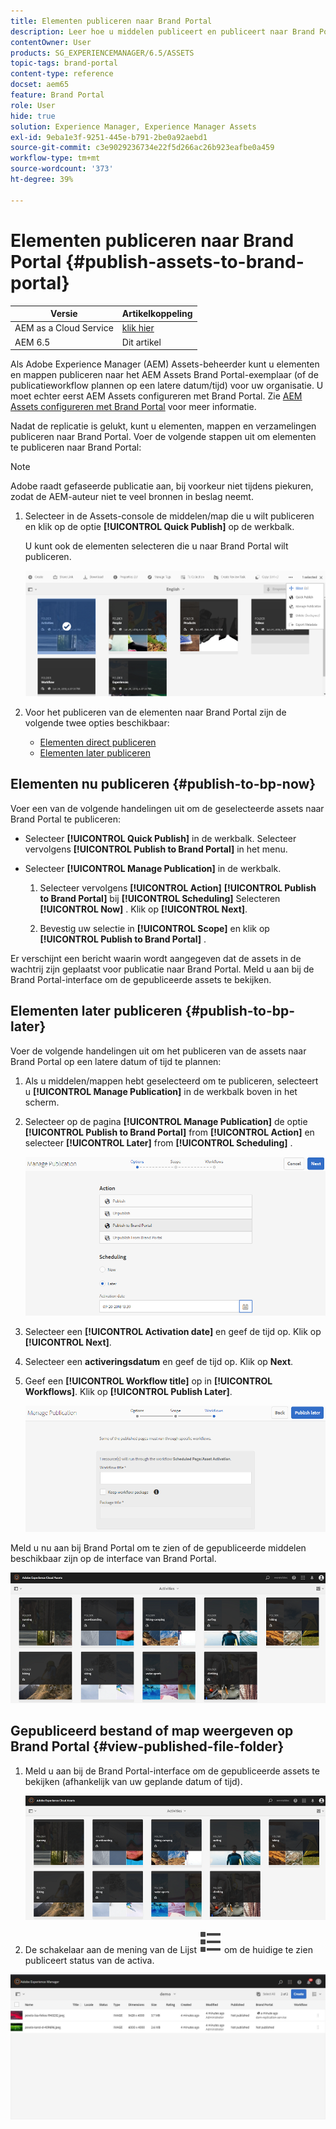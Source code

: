 ```yaml
---
title: Elementen publiceren naar Brand Portal
description: Leer hoe u middelen publiceert en publiceert naar Brand Portal.
contentOwner: User
products: SG_EXPERIENCEMANAGER/6.5/ASSETS
topic-tags: brand-portal
content-type: reference
docset: aem65
feature: Brand Portal
role: User
hide: true
solution: Experience Manager, Experience Manager Assets
exl-id: 9eba1e3f-9251-445e-b791-2be0a92aebd1
source-git-commit: c3e9029236734e22f5d266ac26b923eafbe0a459
workflow-type: tm+mt
source-wordcount: '373'
ht-degree: 39%

---
```


# Elementen publiceren naar Brand Portal {#publish-assets-to-brand-portal}

| Versie | Artikelkoppeling |
| -------- | ---------------------------- |
| AEM as a Cloud Service | [ klik hier ](https://experienceleague.adobe.com/docs/experience-manager-cloud-service/content/assets/brand-portal/publish-to-brand-portal.html?lang=en) |
| AEM 6.5 | Dit artikel |

Als Adobe Experience Manager (AEM) Assets-beheerder kunt u elementen en mappen publiceren naar het AEM Assets Brand Portal-exemplaar (of de publicatieworkflow plannen op een latere datum/tijd) voor uw organisatie. U moet echter eerst AEM Assets configureren met Brand Portal. Zie [AEM Assets configureren met Brand Portal](/help/assets/configure-aem-assets-with-brand-portal.md) voor meer informatie.

Nadat de replicatie is gelukt, kunt u elementen, mappen en verzamelingen publiceren naar Brand Portal. Voer de volgende stappen uit om elementen te publiceren naar Brand Portal:

>[!NOTE]
>
>Adobe raadt gefaseerde publicatie aan, bij voorkeur niet tijdens piekuren, zodat de AEM-auteur niet te veel bronnen in beslag neemt.

1. Selecteer in de Assets-console de middelen/map die u wilt publiceren en klik op de optie **[!UICONTROL Quick Publish]** op de werkbalk.

   U kunt ook de elementen selecteren die u naar Brand Portal wilt publiceren.

   ![publish2bp-2](assets/publish2bp.png)

1. Voor het publiceren van de elementen naar Brand Portal zijn de volgende twee opties beschikbaar:
   * [Elementen direct publiceren](#publish-to-bp-now)
   * [Elementen later publiceren](#publish-to-bp-now)

## Elementen nu publiceren {#publish-to-bp-now}

Voer een van de volgende handelingen uit om de geselecteerde assets naar Brand Portal te publiceren:

* Selecteer **[!UICONTROL Quick Publish]** in de werkbalk. Selecteer vervolgens **[!UICONTROL Publish to Brand Portal]** in het menu.

* Selecteer **[!UICONTROL Manage Publication]** in de werkbalk.

   1. Selecteer vervolgens **[!UICONTROL Action]** **[!UICONTROL Publish to Brand Portal]** bij **[!UICONTROL Scheduling]** Selecteren **[!UICONTROL Now]** . Klik op **[!UICONTROL Next]**.

   2. Bevestig uw selectie in **[!UICONTROL Scope]** en klik op **[!UICONTROL Publish to Brand Portal]** .

Er verschijnt een bericht waarin wordt aangegeven dat de assets in de wachtrij zijn geplaatst voor publicatie naar Brand Portal. Meld u aan bij de Brand Portal-interface om de gepubliceerde assets te bekijken.

## Elementen later publiceren {#publish-to-bp-later}

Voer de volgende handelingen uit om het publiceren van de assets naar Brand Portal op een latere datum of tijd te plannen:

1. Als u middelen/mappen hebt geselecteerd om te publiceren, selecteert u **[!UICONTROL Manage Publication]** in de werkbalk boven in het scherm.

1. Selecteer op de pagina **[!UICONTROL Manage Publication]** de optie **[!UICONTROL Publish to Brand Portal]** from **[!UICONTROL Action]** en selecteer **[!UICONTROL Later]** from **[!UICONTROL Scheduling]** .

   ![publishlaterbp-1](assets/publishlaterbp-1.png)

1. Selecteer een **[!UICONTROL Activation date]** en geef de tijd op. Klik op **[!UICONTROL Next]**.

1. Selecteer een **activeringsdatum** en geef de tijd op. Klik op **Next**.

1. Geef een **[!UICONTROL Workflow title]** op in **[!UICONTROL Workflows]**. Klik op **[!UICONTROL Publish Later]**.

   ![publishworkflow](assets/publishworkflow.png)

Meld u nu aan bij Brand Portal om te zien of de gepubliceerde middelen beschikbaar zijn op de interface van Brand Portal.

![ bp_landingpage ](assets/bp_landingpage.png)

## Gepubliceerd bestand of map weergeven op Brand Portal {#view-published-file-folder}

1. Meld u aan bij de Brand Portal-interface om de gepubliceerde assets te bekijken (afhankelijk van uw geplande datum of tijd).

   ![ bp_landingpage ](assets/bp_landingpage.png)

1. De schakelaar aan de mening van de Lijst ![ mening van de Lijst ](assets/list-view.svg) om de huidige te zien publiceert status van de activa.

<!--2. On the [Asset Reports page](#https://experienceleague.adobe.com/en/docs/experience-manager-cloud-service/content/assets/admin/asset-reports), you can see the current state of the report job, for example, Success, Failed, Queued, or Scheduled.-->

![ geproduceerde rapportstatus ](assets/report-status.JPG)
